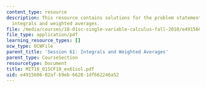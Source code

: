 ```yaml
---
content_type: resource
description: This resource contains solutions for the problem statements related to
  integrals and weighted averages.
file: /media/courses/18-01sc-single-variable-calculus-fall-2010/e491560602afb9eb66201df662246a52_MIT18_01SCF10_ex61sol.pdf
file_type: application/pdf
learning_resource_types: []
ocw_type: OCWFile
parent_title: 'Session 61: Integrals and Weighted Averages'
parent_type: CourseSection
resourcetype: Document
title: MIT18_01SCF10_ex61sol.pdf
uid: e4915606-02af-b9eb-6620-1df662246a52
---
```

